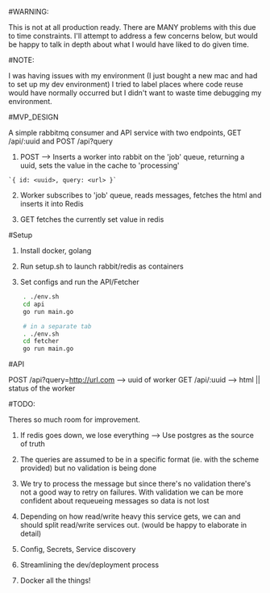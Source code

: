 #WARNING:

This is not at all production ready.
There are MANY problems with this due to time constraints.
I'll attempt to address a few concerns below, but would be happy to talk in depth about what I would have liked to do given time.

#NOTE:

I was having issues with my environment (I just bought a new mac and had to set up my dev environment)
I tried to label places where code reuse would have normally occurred but I didn't want to waste time debugging my environment.

#MVP_DESIGN

A simple rabbitmq consumer and API service with two endpoints, GET /api/:uuid and POST /api?query

1. POST --> Inserts a worker into rabbit on the 'job' queue, returning a uuid, sets the value in the cache to 'processing'
```
`{ id: <uuid>, query: <url> }`
```
2. Worker subscribes to 'job' queue, reads messages, fetches the html and inserts it into Redis

3. GET fetches the currently set value in redis

#Setup

1. Install docker, golang

2. Run setup.sh to launch rabbit/redis as containers

3. Set configs and run the API/Fetcher

```bash
    . ./env.sh
    cd api
    go run main.go
```

```bash
    # in a separate tab
    . ./env.sh
    cd fetcher
    go run main.go
```

#API

POST /api?query=http://url.com --> uuid of worker
GET /api/:uuid --> html || status of the worker

#TODO:

Theres so much room for improvement.

1. If redis goes down, we lose everything --> Use postgres as the source of truth

2. The queries are assumed to be in a specific format (ie. with the scheme provided) but no validation is being done

3. We try to process the message but since there's no validation there's not a good way to retry on failures.
    With validation we can be more confident about requeueing messages so data is not lost

4. Depending on how read/write heavy this service gets, we can and should split read/write services out. (would be happy to elaborate in detail)

5. Config, Secrets, Service discovery

6. Streamlining the dev/deployment process

7. Docker all the things!